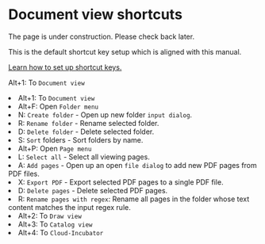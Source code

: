 # Document view shortcuts

<p>
The page is under construction. Please check back later.
</p>
<note>This is the default shortcut key setup which is aligned with this manual.</note>

<a href="Settings.md" anchor="setting-shorcut-key"> Learn how to set up shortcut keys.</a>

<shortcut>Alt+1</shortcut>: To <code>Document view</code>
<list>
<li><shortcut>Alt+1</shortcut>: To <code>Document view</code>
    <list>
    <li><shortcut>Alt+F</shortcut>: Open <code>Folder menu</code>
        <list>
            <li><shortcut>N</shortcut>: <code>Create folder</code> - Open up new folder <code>input dialog</code>.</li>
            <li><shortcut>R</shortcut>: <code>Rename folder</code> - Rename selected folder.</li>
            <li><shortcut>D</shortcut>: <code>Delete folder</code> - Delete selected folder.</li>
            <li><shortcut>S</shortcut>: <code>Sort</code> folders - Sort folders by name.</li>
        </list>
    </li>
    <li><shortcut>Alt+P</shortcut>: Open <code>Page menu</code>
        <list>
            <li><shortcut>L</shortcut>: <code>Select all</code> - Select all viewing pages.</li>
            <li><shortcut>A</shortcut>: <code>Add pages</code> - Open up an open <code>file dialog</code> to add new PDF pages from PDF files.</li>
            <li><shortcut>X</shortcut>: <code>Export PDF</code> - Export selected PDF pages to a single PDF file.</li>
            <li><shortcut>D</shortcut>: <code>Delete pages</code> - Delete selected PDF pages.</li>
            <li><shortcut>R</shortcut>: <code>Rename pages with regex</code>: Rename all pages in the folder whose text content matches the input regex rule.</li>
        </list>
    </li>
    </list>
</li>

<li><shortcut>Alt+2</shortcut>: To <code>Draw view</code></li>
<li><shortcut>Alt+3</shortcut>: To <code>Catalog view</code></li>
<li><shortcut>Alt+4</shortcut>: To <code>Cloud-Incubator</code></li>
</list>